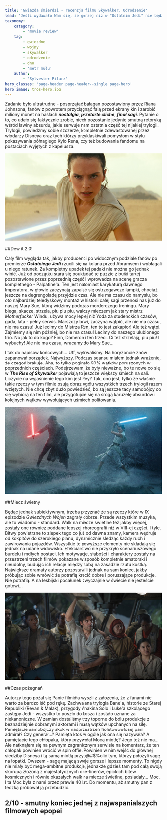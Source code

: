 ```yaml
---
title: 'Gwiazda śmierdzi - recenzja filmu Skywalker. Odrodzenie'
lead: 'Jeśli wydawało Wam się, że gorzej niż w "Ostatnim Jedi" nie będzie, to mieliście rację. Wydawało Wam się.'
taxonomy:
    category:
        - 'movie review'
    tag:
        - gwiezdne
        - wojny
        - skywalker
        - odrodzenie
        - dno
        - 'metr mułu'
    author:
        - 'Sylvester Pilarz'
hero_classes: 'page-header page-header--single page-hero'
hero_image: tros-hero.jpg
---
```


Zadanie było ultratrudne - posprzątać bałagan pozostawiony przez Riana Johnsona, fanów z powrotem przyciągnąć falą przed ekrany kin i zarobić miliony monet na hasłach **_nostalgia_**, **_przetarte cliche_**, **_finał sagi_**. Pytanie o to, co udało się faktycznie zrobić, niech pozostanie jedynie smutną retoryką wśród lawiny absurdu, jakie serwuje nam ostatnia część tej nijakiej trylogii. Trylogii, powiedzmy sobie szczerze, kompletnie zdewastowanej przez włodarzy Disneya oraz tych którzy przyklaskiwali pomysłom w stylu pokazywania półnagiego Kylo Rena, czy też budowania fandomu na postaciach wyjętych z kapelusza.

![](tros2.jpg)

##Dew it 2.0!

Cały film wygląda tak, jakby producenci po widocznym podziale fanów po premierze **_Ostatniego Jedi_** rzucili się na kolana przed Abramsem i wybłagali u niego ratunek. Za kompletny upadek tej padaki nie można go jednak winić. Już od początku stara się poukładać te puzzle z bułki tartej pozostawione przez poprzednią część i wprowadza na scenę gracza kompletnego - Palpatine'a. Ten jest natomiast karykaturą dawnego Imperatora, w głowie zaczynają zapalać się ostrzegawcze lampki, chociaż jeszcze na degrengoladę przyjdzie czas. Ale nie ma czasu do namysłu, bo oto najbardziej teledyskowy montaż w historii całej sagi przenosi nas już do naszej Mary Sue, którą widzimy podczas morderczego treningu. Mary biega, skacze, strzela, piu piu piu, walczy mieczem jak stary mistrz _Motherfucker_ Windu, używa mocy lepiej niż Yoda za studenckich czasów, gada, lata - pełny serwis. Marszczy brwi, zaczyna wątpić, ale nie ma czasu, nie ma czasu! Już lecimy do Mistrza Ren, ten to jest zakapior! Ale też wątpi. Zajmiemy się nim później, bo nie ma czasu! Lecimy do naszego ulubionego trio. No jak to do kogo? Finn, Dameron i ten trzeci. Ci też strzelają, piu piu! I wybuchy! Ale nie ma czasu, wracamy do Mary Sue...

I tak do napisów końcowych... Uff, wytrwaliśmy. Na horyzoncie znów zapanował porządek. Najwyższy. Podczas seansu miałem jednak wrażenie, że czegoś brakuje. Aha, to tylko poginęło 90% wątków poruszonych w poprzednich częściach. Podejrzewam, że były nieważne, bo te nowe co się w **_The Rise of Skywalker_** pojawiają to jeszcze większy śmiech na sali. Liczycie na wyjaśnienie tego kim jest Rey? Tak, ono jest, tylko że właśnie takie rzeczy w tym filmie psują obraz ogółu wszystkich trzech trylogii razem wziętych. Nie chcę zbyt dużo powiedzieć, bo są jeszcze tacy samobójcy co się wybiorą na ten film, ale przygotujcie się na srogą karuzelę absurdów i kolejnych wątków wywołujących uśmiech politowania.

![](tros3.jpg)

##Miecz świetny

Będąc jednak subiektywnym, trzeba przyznać że są rzeczy które w IX epizodzie _Gwiezdnych Wojen_ zagrały dobrze. Przede wszystkim muzyka, ale to wiadomo - standard. Walk na miecze świetlne też jakby więcej, zostały one również poddane lepszej choreografii niż w VIII-ej części. I tyle. Bitwy powietrzne to zlepek tego co już od dawna znamy, kamera wędruje od kokpitów do szerokiego planu, dynamicznie śledząc każdy ruch i zawirowania pojazdów. Wszystkie te powyższe elementy nie składają się jednak na udane widowisko. Efekciarstwo nie przykryło scenariuszowego burdelu i mdłych postaci. Ich motywacje, słabości i charaktery zostały na przestrzeni trzech filmów pokazane w sposób kompletnie amatorski i nieudolny, budując ich relacje między sobą na zasadzie rzutu kostką. Największe dramaty autorzy pozostawili jednak na sam koniec, jakby próbując sobie wmówić że potrafią kręcić dobre i poruszające produkcje. Nie potrafią. A na lesbijski pocałunek zwyczajnie w świecie nie jesteście gotowi...

![](tros4.jpg)

##Czas pożegnań

Autorzy tego pożal się Panie filmidła wyszli z założenia, że z fanami nie warto za bardzo iść pod rękę. Zachwalana trylogia Bane'a, historie ze Starej Republiki (Revan & Malak), przygody Anakina Solo i Luke'a szkolącego zastępy Jedi - wszystko to poszło do kosza i zostało uznane za niekanoniczne. W zamian dostaliśmy trzy toporne do bólu produkcje z beznadziejnie dobranymi aktorami i masą wątków upchanych na siłę. Pamiętacie samobójczy skok w nadprzestrzeń fioletowowłosej pani admirał? Czy generał...? Pamięta ktoś w ogóle jak ona się nazywała? A pamiętacie tego chłopaka, który przywołał Mocą miotłę? Jego też nie ma... Ale natknąłem się na pewnym zagranicznym serwisie na komentarz, że ten chłopak powinien wrócić w spin offie. Powinien w nim wejść do głównej siedziby Disneya i tą samą miotłą przyp@#$%olić tym, którzy położyli sagę na łopatki. Owszem - sagę mającą swoje gorsze i lepsze momenty. To nigdy nie miały być mega-ambitne produkcje, jednakże gdzieś tam pod całą swoją skorupą złożoną z majestatycznych one-linerów, epickich bitew kosmicznych i równie okazałych walk na miecze świetlne, posiadały... Moc. I ta Moc była z nami przez prawie 40 lat. Do momentu, aż smutny pan z teczką próbował ją przebudzić.

<h2>2/10 - smutny koniec jednej z najwspanialszych filmowych epopei</h2>